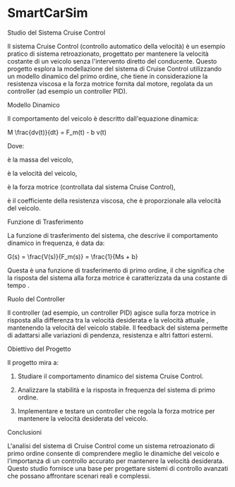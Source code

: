 # SmartCarSim

Studio del Sistema Cruise Control

Il sistema Cruise Control (controllo automatico della velocità) è un esempio pratico di sistema retroazionato, progettato per mantenere la velocità costante di un veicolo senza l'intervento diretto del conducente. Questo progetto esplora la modellazione del sistema di Cruise Control utilizzando un modello dinamico del primo ordine, che tiene in considerazione la resistenza viscosa e la forza motrice fornita dal motore, regolata da un controller (ad esempio un controller PID).

Modello Dinamico

Il comportamento del veicolo è descritto dall'equazione dinamica:

M \frac{dv(t)}{dt} = F_m(t) - b v(t)

Dove:

 è la massa del veicolo,

 è la velocità del veicolo,

 è la forza motrice (controllata dal sistema Cruise Control),

 è il coefficiente della resistenza viscosa, che è proporzionale alla velocità del veicolo.


Funzione di Trasferimento

La funzione di trasferimento del sistema, che descrive il comportamento dinamico in frequenza, è data da:

G(s) = \frac{V(s)}{F_m(s)} = \frac{1}{Ms + b}

Questa è una funzione di trasferimento di primo ordine, il che significa che la risposta del sistema alla forza motrice è caratterizzata da una costante di tempo .

Ruolo del Controller

Il controller (ad esempio, un controller PID) agisce sulla forza motrice  in risposta alla differenza tra la velocità desiderata  e la velocità attuale , mantenendo la velocità del veicolo stabile. Il feedback del sistema permette di adattarsi alle variazioni di pendenza, resistenza e altri fattori esterni.

Obiettivo del Progetto

Il progetto mira a:

1. Studiare il comportamento dinamico del sistema Cruise Control.


2. Analizzare la stabilità e la risposta in frequenza del sistema di primo ordine.


3. Implementare e testare un controller che regola la forza motrice per mantenere la velocità desiderata del veicolo.



Conclusioni

L'analisi del sistema di Cruise Control come un sistema retroazionato di primo ordine consente di comprendere meglio le dinamiche del veicolo e l'importanza di un controllo accurato per mantenere la velocità desiderata. Questo studio fornisce una base per progettare sistemi di controllo avanzati che possano affrontare scenari reali e complessi.


